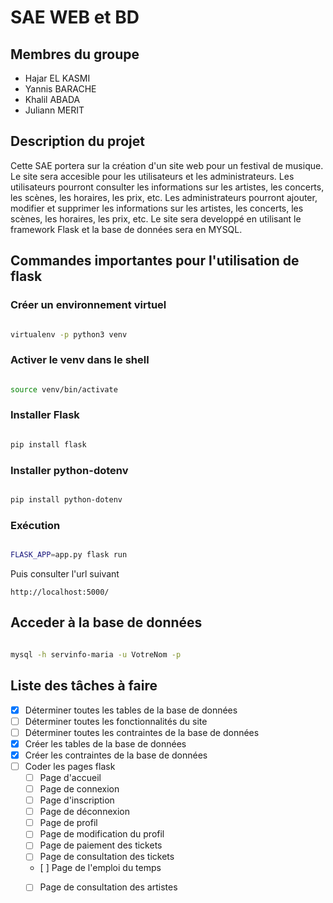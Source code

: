 # SAE WEB et BD

## Membres du groupe

- Hajar EL KASMI
- Yannis BARACHE
- Khalil ABADA
- Juliann MERIT

## Description du projet

Cette SAE portera sur la création d'un site web pour un festival de musique. Le site sera accesible pour les utilisateurs et les administrateurs. Les utilisateurs pourront consulter les informations sur les artistes, les concerts, les scènes, les horaires, les prix, etc. Les administrateurs pourront ajouter, modifier et supprimer les informations sur les artistes, les concerts, les scènes, les horaires, les prix, etc. Le site sera developpé en utilisant le framework Flask et la base de données sera en MYSQL.


## Commandes importantes pour l'utilisation de flask

### Créer un environnement virtuel

```bash

virtualenv -p python3 venv

```

### Activer le venv dans le shell
```bash

source venv/bin/activate

```

### Installer Flask

```bash

pip install flask

```

### Installer python-dotenv

```bash

pip install python-dotenv

```

### Exécution

```bash

FLASK_APP=app.py flask run

```

Puis consulter l'url suivant

```
http://localhost:5000/

```


## Acceder à la base de données

```bash

mysql -h servinfo-maria -u VotreNom -p

```


## Liste des tâches à faire 


- [x] Déterminer toutes les tables de la base de données
- [ ] Déterminer toutes les fonctionnalités du site
- [ ] Déterminer toutes les contraintes de la base de données
- [x] Créer les tables de la base de données
- [x] Créer les contraintes de la base de données
- [ ] Coder les pages flask
    - [ ] Page d'accueil
    - [ ] Page de connexion
    - [ ] Page d'inscription
    - [ ] Page de déconnexion
    - [ ] Page de profil
    - [ ] Page de modification du profil
    - [ ] Page de paiement des tickets
    - [ ] Page de consultation des tickets
    - [ ] Page de l'emploi du temps
    - [ ] Page de consultation des artistes

